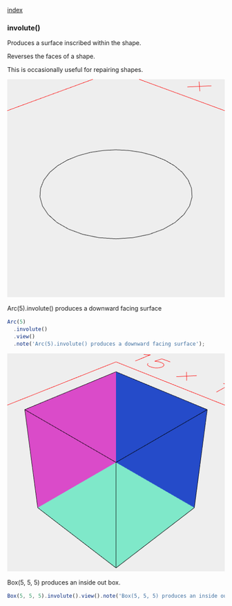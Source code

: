 [index](../../nb/api/index.md)
### involute()
Produces a surface inscribed within the shape.

Reverses the faces of a shape.

This is occasionally useful for repairing shapes.

![Image](involute.md.$2.png)

Arc(5).involute() produces a downward facing surface

```JavaScript
Arc(5)
  .involute()
  .view()
  .note('Arc(5).involute() produces a downward facing surface');
```

![Image](involute.md.$3.png)

Box(5, 5, 5) produces an inside out box.

```JavaScript
Box(5, 5, 5).involute().view().note('Box(5, 5, 5) produces an inside out box.');
```
